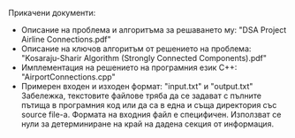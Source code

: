 Прикачени документи:
- Описание на проблема и алгоритъма за решаването му: "DSA Project Airline Connections.pdf"
- Описание на ключов алгоритъм от решението на проблема: "Kosaraju-Sharir Algorithm (Strоngly Connected Components).pdf"
- Имплементация на решението на програмния език C++: "AirportConnections.cpp"
- Примерен входен и изходен формат: "input.txt" и "output.txt"
Забележка, текстовите файлове тряба да се задават с пълните пътища в програмния код или да са в една и съща директория със source file-a. 
Формата на входния файл е специфичен. Използват се нули за детерминиране на край на дадена секция от информация.
